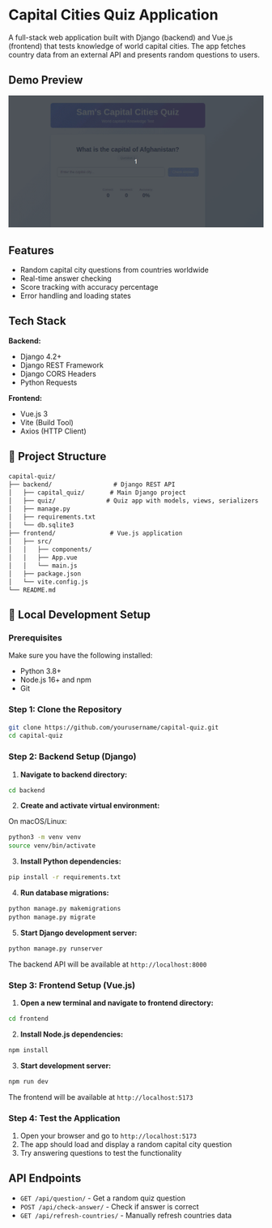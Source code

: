 # Capital Cities Quiz Application

A full-stack web application built with Django (backend) and Vue.js (frontend) that tests knowledge of world capital cities. The app fetches country data from an external API and presents random questions to users.

## Demo Preview

![Capital Quiz Demo](./Captial_Quiz.gif)

## Features

- Random capital city questions from countries worldwide
- Real-time answer checking
- Score tracking with accuracy percentage
- Error handling and loading states

## Tech Stack

**Backend:**
- Django 4.2+
- Django REST Framework
- Django CORS Headers
- Python Requests

**Frontend:**
- Vue.js 3
- Vite (Build Tool)
- Axios (HTTP Client)

## 📁 Project Structure

```
capital-quiz/
├── backend/                 # Django REST API
│   ├── capital_quiz/       # Main Django project
│   ├── quiz/              # Quiz app with models, views, serializers
│   ├── manage.py
│   ├── requirements.txt
│   └── db.sqlite3
├── frontend/               # Vue.js application
│   ├── src/
│   │   ├── components/
│   │   ├── App.vue
│   │   └── main.js
│   ├── package.json
│   └── vite.config.js
└── README.md
```

## 🚀 Local Development Setup

### Prerequisites

Make sure you have the following installed:
- Python 3.8+ 
- Node.js 16+ and npm
- Git

### Step 1: Clone the Repository

```bash
git clone https://github.com/yourusername/capital-quiz.git
cd capital-quiz
```

### Step 2: Backend Setup (Django)

1. **Navigate to backend directory:**
```bash
cd backend
```

2. **Create and activate virtual environment:**

On macOS/Linux:
```bash
python3 -m venv venv
source venv/bin/activate
```

3. **Install Python dependencies:**
```bash
pip install -r requirements.txt
```

4. **Run database migrations:**
```bash
python manage.py makemigrations
python manage.py migrate
```

5. **Start Django development server:**
```bash
python manage.py runserver
```

The backend API will be available at `http://localhost:8000`

### Step 3: Frontend Setup (Vue.js)

1. **Open a new terminal and navigate to frontend directory:**
```bash
cd frontend
```

2. **Install Node.js dependencies:**
```bash
npm install
```

3. **Start development server:**
```bash
npm run dev
```

The frontend will be available at `http://localhost:5173`

### Step 4: Test the Application

1. Open your browser and go to `http://localhost:5173`
2. The app should load and display a random capital city question
3. Try answering questions to test the functionality

## API Endpoints

- `GET /api/question/` - Get a random quiz question
- `POST /api/check-answer/` - Check if answer is correct
- `GET /api/refresh-countries/` - Manually refresh countries data
